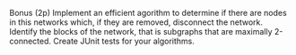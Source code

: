 Bonus (2p)
Implement an efficient agorithm to determine if there are nodes in this networks which, if they are removed, disconnect the network.
Identify the blocks of the network, that is subgraphs that are maximally 2-connected.
Create JUnit tests for your algorithms.
